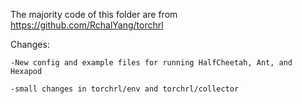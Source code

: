 The majority code of this folder are from https://github.com/RchalYang/torchrl

Changes:

    -New config and example files for running HalfCheetah, Ant, and Hexapod

    -small changes in torchrl/env and torchrl/collector
